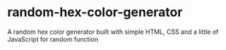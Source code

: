 # random-hex-color-generator
A random hex color generator built with simple HTML, CSS and a little of JavaScript for random function
